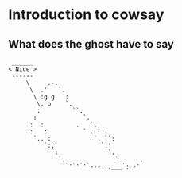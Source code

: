 # Introduction to cowsay

## What does the ghost have to say

```
 ______
< Nice >
 ------
     \     .-.
      \  .'   `.
       \ :g g   :
        \: o    `.
        :         ``.
       :             `.
      :  :         .   `.
      :   :          ` . `.
       `.. :            `. ``;
          `:;             `:'
             :              `.
              `.              `.     .
                `'`'`'`---..,___`;.-'
```


